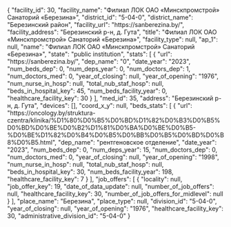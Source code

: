 {
    "facility_id": 30,
    "facility_name": "Филиал ЛОК ОАО «Минскпромстрой» Санаторий «Березина»",
    "district_id": "5-04-0",
    "district_name": "Березинский район",
    "facility_url": "https:\/\/sanberezina.by\/",
    "facility_address": "Березинский р-н, д. Гута",
    "title": "Филиал ЛОК ОАО «Минскпромстрой» Санаторий «Березина»",
    "facility_type": null,
    "ap_1": null,
    "name": "Филиал ЛОК ОАО «Минскпромстрой» Санаторий «Березина»",
    "state": "public institution",
    "stats": [
        {
            "url": "https:\/\/sanberezina.by\/",
            "dep_name": "0",
            "date_year": "2023",
            "num_beds_dep": 0,
            "num_deps_year": 0,
            "num_doctors_dep": 1,
            "num_doctors_med": 0,
            "year_of_closing": null,
            "year_of_opening": "1976",
            "num_nurse_in_hosp": null,
            "total_nub_staf_hosp": null,
            "beds_in_hospital_key": 45,
            "num_beds_facility_year": 0,
            "healthcare_facility_key": 30
        }
    ],
    "med_id": 35,
    "address": "Березинский р-н, д. Гута",
    "devices": [],
    "coord_x_y": null,
    "beds_stats": [
        {
            "url": "https:\/\/oncology.by\/struktura-czentra\/klinika\/%D1%80%D0%B5%D0%BD%D1%82%D0%B3%D0%B5%D0%BD%D0%BE%D0%B2%D1%81%D0%BA%D0%BE%D0%B5-%D0%BE%D1%82%D0%B4%D0%B5%D0%BB%D0%B5%D0%BD%D0%B8%D0%B5.html",
            "dep_name": "рентгеновское отделение",
            "date_year": "2023",
            "num_beds_dep": 0,
            "num_deps_year": 15,
            "num_doctors_dep": 0,
            "num_doctors_med": 0,
            "year_of_closing": null,
            "year_of_opening": "1998",
            "num_nurse_in_hosp": null,
            "total_nub_staf_hosp": null,
            "beds_in_hospital_key": 30,
            "num_beds_facility_year": 198,
            "healthcare_facility_key": 7
        }
    ],
    "job_offers": [
        {
            "locality": null,
            "job_offer_key": 19,
            "date_of_data_update": null,
            "number_of_job_offers": null,
            "healthcare_facility_key": 30,
            "number_of_job_offers_for_midlevel": null
        }
    ],
    "place_name": "Березина",
    "place_type": null,
    "division_id": "5-04-0",
    "year_of_closing": null,
    "year_of_opening": "1976",
    "healthcare_facility_key": 30,
    "administrative_division_id": "5-04-0"
}